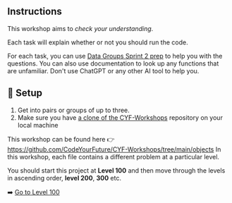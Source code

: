 ## Instructions

This workshop aims to _check your understanding_.

Each task will explain whether or not you should run the code.

For each task, you can use [Data Groups Sprint 2 prep](https://programming.codeyourfuture.io/data-groups/sprints/2/prep/)
to help you with the questions.
You can also use documentation to look up any functions that are unfamiliar.
Don't use ChatGPT or any other AI tool to help you.

## 🧰 Setup

1. Get into pairs or groups of up to three.
2. Make sure you have [a clone of the CYF-Workshops](https://github.com/CodeYourFuture/CYF-Workshops) repository on your local machine

This workshop can be found here 👉 https://github.com/CodeYourFuture/CYF-Workshops/tree/main/objects
In this workshop, each file contains a different problem at a particular level.

You should start this project at **Level 100** and then move through the levels in ascending order, **level 200**, **300** etc.

➡️ [Go to Level 100](https://github.com/CodeYourFuture/CYF-Workshops/blob/main/objects/100.js)
